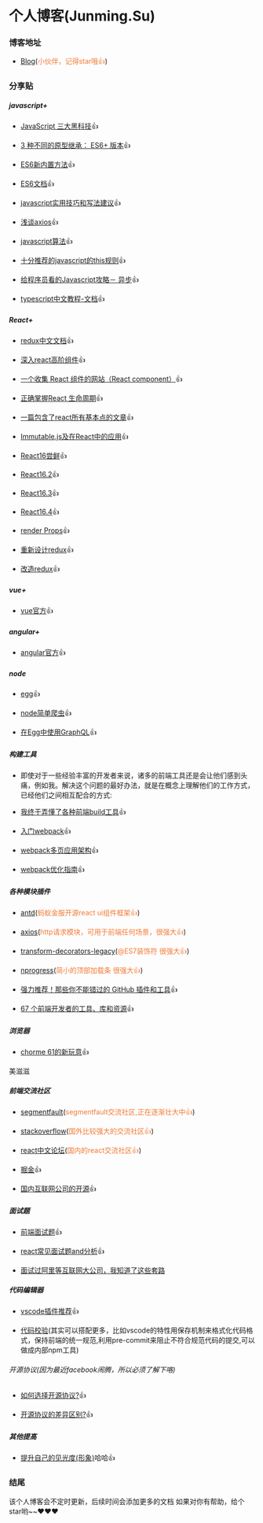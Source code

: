 # 个人博客(Junming.Su)
### 博客地址

- [Blog](https://github.com/SuJunming/blog/issues)(<span style="color: rgb(243,121,52);">小伙伴，记得star哦👍</span>)

### 分享贴

##### javascript+

- [JavaScript 三大黑科技](https://75team.com/post/three-black-tech-in-modern-js.html)👍

- [3 种不同的原型继承： ES6+ 版本](https://75team.com/post/3-different-kinds-of-prototypal-inheritance-es6-edition.html)👍

- [ES6新内置方法](https://zhuanlan.zhihu.com/p/28787376)👍

- [ES6文档](http://es6.ruanyifeng.com/#docs/intro)👍

- [javascript实用技巧和写法建议](https://segmentfault.com/a/1190000011031658)👍

- [浅谈axios](http://www.jianshu.com/p/065294e2711c)👍

- [javascript算法](http://www.zcfy.cc/article/basic-javascript-algorithms-toolbox-starter-kit-hacker-noon-4150.html?t=new)👍

- [十分推荐的javascript的this规则](https://llp0574.github.io/2017/09/07/the-simple-rules-to-this-in-javascript/)👍

- [给程序员看的Javascript攻略－ 异步](https://juejin.im/post/59bbc8dcf265da064f1ff830)👍

- [typescript中文教程-文档](https://ts.xcatliu.com/introduction/)👍

##### React+

- [redux中文文档](http://cn.redux.js.org/index.html)👍

- [深入react高阶组件](https://zhuanlan.zhihu.com/p/24776678?group_id=802649040843051008)👍

- [一个收集 React 组件的网站（React component）](https://react.parts/native)👍

- [正确掌握React 生命周期](https://zhuanlan.zhihu.com/p/24926575)👍

- [一篇包含了react所有基本点的文章](https://segmentfault.com/a/1190000011205580)👍

- [Immutable.js及在React中的应用](https://zhenhua-lee.github.io/react/Immutable.html)👍

- [React16尝鲜](https://juejin.im/post/59f271a35188255a6a0d47cb)👍

- [React16.2](https://www.oschina.net/news/90999/react-16-2-0)👍

- [React16.3](https://segmentfault.com/a/1190000013234058)👍

- [React16.4](https://www.oschina.net/news/96415/react-16-4-0-released )👍

- [render Props](https://juejin.im/entry/5a151f4b518825296421555e)👍

- [重新设计redux](https://hk.saowen.com/a/904ec76cd8897fc055a07d37b2cc37228a315575c14c8bfdedc727886b736292)👍

- [改造redux](https://segmentfault.com/a/1190000015035012?utm_medium=hao.caibaojian.com&utm_source=hao.caibaojian.com&share_user=1030000000178452)👍

##### vue+

- [vue官方](https://cn.vuejs.org/)👍

##### angular+

- [angular官方](https://angular.cn/)👍

##### node

- [egg](http://eggjs.org/zh-cn/intro/)👍

- [node简单爬虫](https://github.com/SuJunming/blog/blob/master/node%E7%88%AC%E8%99%AB.md)👍

- [在Egg中使用GraphQL](https://zhuanlan.zhihu.com/p/30604868)👍

##### 构建工具

- 即使对于一些经验丰富的开发者来说，诸多的前端工具还是会让他们感到头痛，例如我。解决这个问题的最好办法，就是在概念上理解他们的工作方式，已经他们之间相互配合的方式:

- [我终于弄懂了各种前端build工具](https://sdk.cn/news/5412?hmsr=toutiao.io&utm_medium=toutiao.io&utm_source=toutiao.io)👍

- [入门webpack](http://www.jianshu.com/p/42e11515c10f)👍

- [webpack多页应用架构](https://segmentfault.com/a/1190000006843916)👍

- [webpack优化指南](http://mp.weixin.qq.com/s?__biz=MzA4NjE3MDg4OQ==&mid=2650965325&idx=1&sn=3588d4dfa8b2fffaabd76b4b05deba6d&chksm=843ae92bb34d603df76b13518d03541fadf20705d24cece9bd800af3e375b02fe066a67ebee1&mpshare=1&scene=1&srcid=10210oGNtJ41A0XO0anbLccK#rd)👍

##### 各种模块插件
- [antd](https://ant.design/index-cn)(<span style="color: rgb(243,121,52);">蚂蚁金服开源react ui组件框架👍</span>)

- [axios](https://github.com/mzabriskie/axios)(<span style="color: rgb(243,121,52);">http请求模块，可用于前端任何场景，很强大👍</span>)

- [transform-decorators-legacy](https://www.npmjs.com/package/babel-plugin-transform-decorators-legacy)(<span style="color: rgb(243,121,52);">@ES7装饰符 很强大👍</span>) 

- [nprogress](https://github.com/rstacruz/nprogress)(<span style="color: rgb(243,121,52);">简小的顶部加载条 很强大👍</span>)

- [强力推荐！那些你不能错过的 GitHub 插件和工具](https://juejin.im/post/59ade28051882538fd72fa2c)👍

- [67 个前端开发者的工具、库和资源](http://www.zcfy.cc/article/67-useful-tools-libraries-and-resources-for-saving-your-time-as-a-web-developer-4174.html?t=new)👍

##### 浏览器

- [chorme 61的新玩意](https://qianduan.group/posts/59b53574dc7d5751e63981d4)👍

美滋滋

##### 前端交流社区

- [segmentfault](https://segmentfault.com/)(<span style="color: rgb(243,121,52);">segmentfault交流社区,正在逐渐壮大中👍</span>)

- [stackoverflow](https://stackoverflow.com/)(<span style="color: rgb(243,121,52);">国外比较强大的交流社区👍</span>)

- [react中文论坛](http://react-china.org/)(<span style="color: rgb(243,121,52);">国内的react交流社区👍</span>)

- [掘金](https://juejin.im)👍

- [国内互联网公司的开源](https://segmentfault.com/a/1190000011468741)👍

##### 面试题

- [前端面试题](https://segmentfault.com/a/1190000008644536)👍

- [react常见面试题and分析](https://zhuanlan.zhihu.com/p/24856035)👍

- [面试过阿里等互联网大公司，我知道了这些套路](https://juejin.im/post/59bd64c4f265da066d33333d)

##### 代码编辑器

- [vscode插件推荐](https://segmentfault.com/a/1190000006697219)👍

- [代码校验](https://www.jianshu.com/p/072a96633479)(其实可以搭配更多，比如vscode的特性用保存机制来格式化代码格式，保持前端的统一规范,利用pre-commit来阻止不符合规范代码的提交,可以做成内部npm工具)

###### 开源协议(因为最近facebook闹腾，所以必须了解下咯)

- [如何选择开源协议?](http://www.ruanyifeng.com/blog/2011/05/how_to_choose_free_software_licenses.html)👍

- [开源协议的差异区别?](https://www.zhihu.com/question/19568896)👍

##### 其他提高

- [提升自己的见光度(形象)](https://mp.weixin.qq.com/s/kgNQv7L9aoZd6r0U0oVjTQ)哈哈👍

### 结尾
该个人博客会不定时更新，后续时间会添加更多的文档 
如果对你有帮助，给个star哟~~❤️❤️❤️
